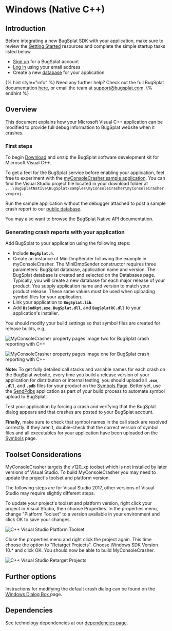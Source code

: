# Windows \(Native C++\)

## Introduction

Before integrating a new BugSplat SDK with your application, make sure to review the [Getting Started](https://www.bugsplat.com/resources/bugsplat-101/) resources and complete the simple startup tasks listed below.

* [Sign up](https://app.bugsplat.com/v2/sign-up) for a BugSplat account
* [Log in](https://app.bugsplat.com/auth0/login) using your email address
* Create a new [database](https://app.bugsplat.com/v2/company) for your application

{% hint style="info" %}
Need any further help? Check out the full BugSplat documentation [here](../../../../../), or email the team at [support@bugsplat.com](mailto:support@bugsplat.com).
{% endhint %}

## Overview

This document explains how your Microsoft Visual C++ application can be modified to provide full debug information to BugSplat website when it crashes.

### First steps

To begin [Download](https://www.bugsplat.com/docs/sdk/) and unzip the BugSplat software development kit for Microsoft Visual C++.

To get a feel for the BugSplat service before enabling your application, feel free to experiment with the [myConsoleCrasher sample application](https://www.bugsplat.com/docs/sdk/testapps/myconsolecrasher). You can find the Visual Studio project file located in your download folder at `...\BugSplatNative\BugSplat\samples\myConsoleCrasher\myConsoleCrasher.vcxproj`.

Run the sample application without the debugger attached to post a sample crash report to our [public database](https://www.bugsplat.com/docs/faq/public-database).

You may also want to browse the [BugSplat Native API](http://www.bugsplat.com/docs/BugSplatNative/html/index.html) documentation.

### Generating crash reports with your application

Add BugSplat to your application using the following steps:

* Include **`BugSplat.h`**.
* Create an instance of MiniDmpSender following the example in myConsoleCrasher. The MiniDmpSender constructor requires three parameters: BugSplat database, application name and version. The BugSplat database is created and selected on the Databases page. Typically, you will create a new database for each major release of your product. You supply application name and version to match your product release. These same values must be used when uploading symbol files for your application.
* Link your application to **`BugSplat.lib`**.
* Add **`BsSndRpt.exe`**, **`BugSplat.dll`**, and **`BugSplatRC.dll`** to your application's installer.

You should modify your build settings so that symbol files are created for release builds, e.g., 

![MyConsoleCrasher property pages image two for BugSplat crash reporting with C++](https://www.bugsplat.com/assets/img/docs/image-18.png)

![MyConsoleCrasher property pages image one for BugSplat crash reporting with C++](https://www.bugsplat.com/assets/img/docs/image-17.png)

**Note:** To get fully detailed call stacks and variable names for each crash on the BugSplat website, every time you build a release version of your application for distribution or internal testing, you should upload all **`.exe`**, **`.dll`**, and **`.pdb`** files for your product on the [Symbols Page](https://app.bugsplat.com/v2/symbols/). Better yet, use the [SendPdbs](https://www.bugsplat.com/docs/faq/sendpdbs) application as part of your build process to automate symbol upload to BugSplat.

Test your application by forcing a crash and verifying that the BugSplat dialog appears and that crashes are posted to your BugSplat account.

**Finally**, make sure to check that symbol names in the call stack are resolved correctly. If they aren’t, double-check that the correct version of symbol files and all executables for your application have been uploaded on the [Symbols](https://app.bugsplat.com/v2/symbols/) page.

## Toolset Considerations

MyConsoleCrasher targets the v120\_xp toolset which is not installed by later versions of Visual Studio. To build MyConsoleCrasher you may need to update the project's toolset and platform version.

The following steps are for Visual Studio 2017, other versions of Visual Studio may require slightly different steps.

To update your project's toolset and platform version, right click your project in Visual Studio, then choose Properties. In the properties menu, change "Platform Toolset" to a version available in your environment and click OK to save your changes.

![C++ Visual Studio Platform Toolset](https://www.bugsplat.com/assets/img/docs/cplusplus_platform_toolset.png)

Close the properties menu and right click the project again. This time choose the option to "Retarget Projects". Choose Windows SDK Version 10.\* and click OK. You should now be able to build MyConsoleCrasher.

![C++ Visual Studio Retarget Projects](https://www.bugsplat.com/assets/img/docs/cplusplus_retarget_projects.png)

## Further options

Instructions for modifying the default crash dialog can be found on the [Windows Dialog Box ](../../../../../education/how-tos/customize-the-crash-dialog.md)page.

## Dependencies

See technology dependencies at our [dependencies page](dependencies.md).

